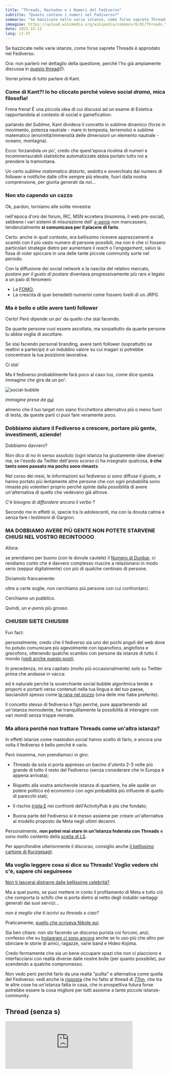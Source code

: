 ```yaml
---
title: "Threads, Mastodon e i Numeri del Fediverso"
subtitle: "Quanto contano i numeri nel Fediverso?"
sommario: "Se bazzicate nelle varie istanze, come forse saprete Threads è approdato nel Fediverso. Ora, non parlerò nel dettaglio della questione, perché l'ho già ampiamente discussa..."
immagine: https://upload.wikimedia.org/wikipedia/commons/0/01/Threads_%28app%29.svg  
date: 2023-15-12
lang: it-IT
---
```


Se bazzicate nelle varie istanze, come forse saprete Threads è approdato nel Fediverso.

Ora: non parlerò nel dettaglio della questione, perché l'ho già ampiamente discussa in [questo thread](https://livellosegreto.it/@xabacadabra/111578233645466738)(!).

Vorrei prima di tutto parlare di Kant.

### Come di Kant?! Io ho cliccato perché volevo social _drama_, mica filosofia!

Frena frena! È una piccola idea di cui discussi ad un esame di Estetica rapportandola al contesto di social e gamefication:

parlando del _Sublime_, Kant divideva il concetto in sublime dinamico (forze in movimento, potenza nautrale - mare in tempesta, terremoto) e sublime matematico (enormità/immensità delle dimensioni un elemento nautrale - oceano, montagna).

Ecco: forzandola un po', credo che quest'epoca ricolma di numeri e incommensurabili statistiche automatizzate abbia portato tuttɜ noi a prendere la tramontana.

Un certo _sublime matematico distorto_, sedottɜ e soverchiatɜ dal numero di follower e notifiche dalle cifre sempre più elevate, fuori dalla nostra comprensione, per giunta generati da _noi_...

### Non sto capendo un cazzo

Ok, pardon, torniamo alle solite minestra: 

nell'epoca d'oro dei forum, IRC, MSN eccetera (insomma, il web pre-social), sebbene i vari sistemi di misurazione dell' [_e-penis_](https://www.urbandictionary.com/define.php?term=e-penis) non mancassero, tendenzialmente **si comunicava per il piacere di farlo**.

Certo: anche in quel contesto, era bellissimo ricevere apprezzamenti e scambi con il più vasto numero di persone possibili, ma non è che ci fossero particolari strategie dietro per aumentare il _reach_ o l'_engagement_, salvo la fissa di voler spiccare in una delle tante piccole community sorte nel periodo. 

Con la diffusione dei social network e la nascita del relativo mercato, _postare per il gusto di postare_ diventava progressivamente più raro e legato a un paio di fenomeni:

 - La [FOMO](https://en.wikipedia.org/wiki/Fear_of_missing_out); 
 - La crescita di quei benedetti numerini come fossero livelli di un JRPG.

### Ma è bello e utile avere tanti follower 

Certo! Però dipende un po' da quello che stai facendo. 

Da quante persone vuoi essere ascoltatǝ, ma sorpattutto da quante persone tu abbia voglia di ascoltare. 

Se stai facendo personal branding, avere tanti follower (soprattutto se reattivi e partecipi) è un indubbio valore su cui magari si potrebbe concentrare la tua posizione lavorativa. 

Ci sta! 

Ma il fediverso probabilmente farà poco al caso tuo, come dice questa immagine che gira da un po':

![social-bubble](https://cdn.masto.host/livellosegretoit/cache/media_attachments/files/111/560/969/900/516/067/original/60f16d899d9cb442.webp)

_immagine presa da [qui](https://livellosegreto.it/@ploum@mamot.fr/111560969987273716)_

almeno che il tuo target non siano fricchettonɜ alternativɜ più o meno fuori di testa, da queste parti ci puoi fare veramente poco.

### Dobbiamo aiutare il Fediverso a crescere, portare più gente, investimenti, aziende!

Dobbiamo davvero?

Non dico di no in senso assoluto (ogni istanza ha giustamente idee diverse) ma, se l'esodo da Twitter dell'anno scorso ci ha insegnato qualcosa, **è che tantɜ sono passatɜ ma pochɜ sono rimastɜ**.

Nel corso dei mesi, le informazioni sul fediverso si sono diffuse il giusto, e hanno portato più lentamente altre persone che con ogni probabilità sono rimaste più volentieri proprio perché spinte dalla possibilità di avere un'alternativa di quello che vedevano già altrove. 

C'è bisogno di _diffondere ancora il verbo_ ? 

Secondo me in effetti sì, specie tra lɜ adolescenti, ma con la dovuta calma e senza fare i testimoni di Gargron.

### MA DOBBIAMO AVERE PIÙ GENTE NON POTETE STARVENE CHIUSI NEL VOSTRO RECINTOOOO

Allora: 

se prendiamo per buono (con le dovute cautele) il [Numero di Dunbar](https://it.wikipedia.org/wiki/Numero_di_Dunbar), ci rendiamo conto che è davvero complesso riuscire a relazionarsi in modo serio (seppur digitalmente) con più di qualche centinaio di persone.  

Diciamolo francamente: 

oltre a certe soglie, non cerchiamo più persone con cui confrontarci. 

Cerchiamo un _pubblico_. 

Quindi, un _e-penis_ più grosso.

### CHIUSIIII SIETE CHIUSIIIII

Fun fact: 

personalmente, credo che il fediverso sia uno dei pochi angoli del web dove ho potuto comunicare più agevolmente con ispanofonɜ, anglofonɜ e grecofonɜ, ottenendo qualche scambio con persone da istanze di tutto il mondo [(vedi anche questo post)](/posts/eng/fediverse-languages).

In precedenza, mi era capitato (molto più occasionalmente) solo su Twitter prima che andasse in vacca: 

ed è naturale perché la soverchiante social bubble algoritmica tende a proporti e portarti verso contenuti nella tua lingua e del tuo paese, lasciandoti spesso come [la rana nel pozzo](https://www.qcodemag.it/archivio/2015/01/22/in-fabula-la-rana-nel-pozzo/) (una delle mie fiabe preferite).

Il concetto stesso di fediverso è figo perché, pure appartenendo ad un'istanza monoutente, hai tranquillamente la possibilità di interagire con vari mondi senza troppe menate.

### Ma allora perchè non trattare Threads come un'altra istanza?

In effetti istanze come mastodon.social hanno scelto di farlo, e ancora una volta il fediverso è bello perché è vario.

Però insomma, non prendiamoci in giro:

- Threads da sola si porta appresso un bacino d'utentɜ 2-3 volte più grande di tutto il resto del Fediverso (senza considerare che in Europa è appena arrivata); 

- Rispetto alla vostra amichevole istanza di quartiere, ha alle spalle un potere politico ed economico con ogni probabilità più influente di quello di parecchi stati; 

- Il rischio [tripla E](https://en.wikipedia.org/wiki/Embrace,_extend,_and_extinguish) nei confronti dell'ActivityPub è più che fondato;

- Buona parte del Fediverso si è messo assieme per creare un'alternativa al modello proposto da Meta negli ultimi decenni.

Personalmente, **non potrei mai stare in un'istanza federata con Threads** e sono molto contento della [scelta di LS](https://livellosegreto.it/@kenobit/111578688386364827).

Per approfondire ulteriormente il discorso, consiglio anche [il bellissimo cartone di Kurzgesagt](https://www.youtube.com/watch?v=fuFlMtZmvY0).

### Ma voglio leggere cosa si dice su Threads! Voglio vedere chi c'è, sapere chi seguireeee

[Non ti lascerai distrarre dalle bellissime celebrità?](https://youtu.be/kb2B2RD-_BI?si=hmm9x-Hz-G0MHl8X)

Ma a quel punto, se puoi mettere in conto il profilamento di Meta e tutto ciò che comporta lo schifo che si porta dietro al netto degli indubbi vantaggi generati dai suoi servizi...

_non è meglio che ti iscrivi su threads e ciao?_

Praticamente, [quello che scriveva Nikole qui](https://livellosegreto.it/@nikole/111579202478552683).

Sia ben chiaro: non sto facendo un discorso purista coi forconi, anzi, confesso che su [Instagram ci sono ancora](https://www.instagram.com/xabacadabra/) anche se lo uso più che altro per sbirciare le storie di amici, ragazze, varie band e Hideo Kojima.

Credo fermamente che sia un bene occupare spazi che non ci piacciono e interfacciarsi con realtà diverse dalle nostre bolle (per quanto possibile), pur scendendo a qualche compromesso.

Non vedo però perché farlo da una realtà "pulita" e alternativa come quella del Fediverso: vedi anche la [risposta](https://livellosegreto.it/@xabacadabra/111581074887923039) che ho fatto al thread di [77nn](https://livellosegreto.it/@77nn@goto.77nn.it), che tra le altre cose ha un'istanza fatta in casa, che in prospettiva futura forse potrebbe essere la cosa migliore per tutti assieme a tante piccole istanze-community.

## Thread (senza s)

<iframe src="https://livellosegreto.it/@xabacadabra/111583812814574245/embed" class="mastodon-embed" style="max-width: 100%; border: 0" width="400" allowfullscreen="allowfullscreen"></iframe><script src="https://livellosegreto.it/embed.js" async="async"></script>